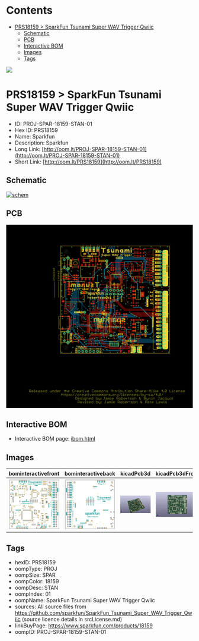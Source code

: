 



Contents
========

* [PRS18159 > SparkFun Tsunami Super WAV Trigger Qwiic](#prs18159--sparkfun-tsunami-super-wav-trigger-qwiic)
	* [Schematic](#schematic)
	* [PCB](#pcb)
	* [Interactive BOM](#interactive-bom)
	* [Images](#images)
	* [Tags](#tags)
  
![][im]
# PRS18159 > SparkFun Tsunami Super WAV Trigger Qwiic

- ID: PROJ-SPAR-18159-STAN-01
- Hex ID: PRS18159
- Name: Sparkfun
- Description: Sparkfun
- Long Link: [http://oom.lt/PROJ-SPAR-18159-STAN-01](http://oom.lt/PROJ-SPAR-18159-STAN-01)
- Short Link: [http://oom.lt/PRS18159](http://oom.lt/PRS18159)

## Schematic
  
[![schem](eagleSchemImage.png)](eagleSchemImage.png)
## PCB
  
[![pcb](eagleImage.png)](eagleImage.png)
## Interactive BOM

- Interactive BOM page: [ibom.html](https://htmlpreview.github.io/?https://github.com/oomlout/oomlout_OOMP_projects/blob/main/PROJ-SPAR-18159-STAN-01/kicad/bom/ibom.html)

## Images
  
  

|bominteractivefront|bominteractiveback|kicadPcb3d|kicadPcb3dFront|kicadPcb3dBack|eagleImage|eagleSchemImage|
| :---: | :---: | :---: | :---: | :---: | :---: | :---: |
|[![bominteractivefront](bomFront_140.png)](bomFront.png)|[![bominteractiveback](bomBack_140.png)](bomBack.png)|[![kicadPcb3d](kicadPcb3d_140.png)](kicadPcb3d.png)|[![kicadPcb3dFront](kicadPcb3dFront_140.png)](kicadPcb3dFront.png)|[![kicadPcb3dBack](kicadPcb3dBack_140.png)](kicadPcb3dBack.png)|[![eagleImage](eagleImage_140.png)](eagleImage.png)|[![eagleSchemImage](eagleSchemImage_140.png)](eagleSchemImage.png)|

## Tags

- hexID: PRS18159
- oompType: PROJ
- oompSize: SPAR
- oompColor: 18159
- oompDesc: STAN
- oompIndex: 01
- oompName: SparkFun Tsunami Super WAV Trigger Qwiic
- sources: All source files from https://github.com/sparkfun/SparkFun_Tsunami_Super_WAV_Trigger_Qwiic (source licence details in srcLicense.md)
- linkBuyPage: https://www.sparkfun.com/products/18159
- oompID: PROJ-SPAR-18159-STAN-01



[im]: kicadPcb3d_450.png
